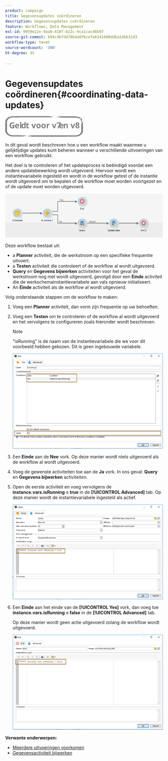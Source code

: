 ```yaml
---
product: campaign
title: Gegevensupdates coördineren
description: Gegevensupdates coördineren
feature: Workflows, Data Management
exl-id: 9959e22e-9aa0-410f-b22c-9ca1cac46b97
source-git-commit: b94c4bfd478b4a8fbcefe6341608dd6a14bb31d3
workflow-type: tm+mt
source-wordcount: '300'
ht-degree: 3%

---
```


# Gegevensupdates coördineren{#coordinating-data-updates}

![](../../assets/common.svg)

In dit geval wordt beschreven hoe u een workflow maakt waarmee u gelijktijdige updates kunt beheren wanneer u verschillende uitvoeringen van een workflow gebruikt.

Het doel is te controleren of het updateproces is beëindigd voordat een andere updatebewerking wordt uitgevoerd. Hiervoor wordt een instantievariabele ingesteld en wordt in de workflow getest of de instantie wordt uitgevoerd om te bepalen of de workflow moet worden voortgezet en of de update moet worden uitgevoerd.

![](assets/uc_dataupdate_wkf.png)

Deze workflow bestaat uit:

* a **Planner** activiteit, die de werkstroom op een specifieke frequentie uitvoert.
* a **Testen** activiteit die controleert of de workflow al wordt uitgevoerd.
* **Query** en **Gegevens bijwerken** activiteiten voor het geval de werkstroom nog niet wordt uitgevoerd, gevolgd door een **Einde** activiteit die de werkschemainstantievariabele aan vals opnieuw initialiseert.
* An **Einde** activiteit als de workflow al wordt uitgevoerd.

Volg onderstaande stappen om de workflow te maken:

1. Voeg een **Planner** activiteit, dan vorm zijn frequentie op uw behoeften.
1. Voeg een **Testen** om te controleren of de workflow al wordt uitgevoerd en het vervolgens te configureren zoals hieronder wordt beschreven.

   >[!NOTE]
   >
   >&quot;isRunning&quot; is de naam van de instantievariabele die we voor dit voorbeeld hebben gekozen. Dit is geen ingebouwde variabele.

   ![](assets/uc_dataupdate_test.png)

1. Een **Einde** aan de **Nee** vork. Op deze manier wordt niets uitgevoerd als de workflow al wordt uitgevoerd.
1. Voeg de gewenste activiteiten toe aan de **Ja** vork. In ons geval: **Query** en **Gegevens bijwerken** activiteiten.
1. Open de eerste activiteit en voeg vervolgens de **instance.vars.isRunning = true** in de **[!UICONTROL Advanced]** tab. Op deze manier wordt de instantievariabele ingesteld als actief.

   ![](assets/uc_dataupdate_query.png)

1. Een **Einde** aan het einde van de **[!UICONTROL Yes]** vork, dan voeg toe **instance.vars.isRunning = false** in de **[!UICONTROL Advanced]** tab.

   Op deze manier wordt geen actie uitgevoerd zolang de workflow wordt uitgevoerd.

   ![](assets/uc_dataupdate_end.png)

**Verwante onderwerpen:**

* [Meerdere uitvoeringen voorkomen](monitoring-workflow-execution.md#preventing-simultaneous-multiple-executions)
* [Gegevensactiviteit bijwerken](update-data.md)
